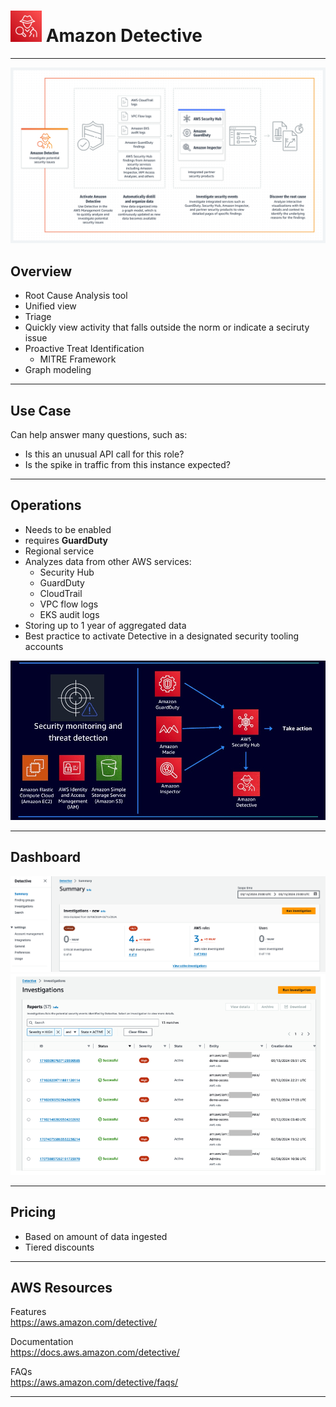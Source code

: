 # <img src="../../images/DetectiveLogo.png" alt="Amazon Detective" style="height: 50px; width:50px;"/>  Amazon Detective  

---  
![Amazon Detective Overview](../../images/DetectiveOverview.png)  

## Overview  
- Root Cause Analysis tool
- Unified view
- Triage  
- Quickly view activity that falls outside the norm  or indicate a seciruty issue
- Proactive Treat Identification
  - MITRE Framework 
- Graph modeling

---   
## Use Case
Can help answer many questions, such as:
- Is this an unusual API call for this role?
- Is the spike in traffic from this instance expected?


---  
## Operations  
- Needs to be enabled  
- requires **GuardDuty**  
- Regional service
- Analyzes data from other AWS services:
  - Security Hub
  - GuardDuty
  - CloudTrail 
  - VPC flow logs
  - EKS audit logs
- Storing up to 1 year of aggregated data 
- Best practice to activate Detective in a designated security tooling accounts  

<img src="../../images/DetectiveOperations.jpg" alt="Amazon Detective Operations" style="width:550px;"/>

---  
## Dashboard

<img src="../../images/DetectiveDashboard1.png" alt="Amazon Detective Dashboard" style="width:550px;"/>
  

<img src="../../images/DetectiveDashboard2.png" alt="Amazon Detective Dashboard" style="width:550px;"/>

---  
## Pricing
- Based on amount of data ingested
- Tiered discounts 


---  
## AWS Resources

Features  
https://aws.amazon.com/detective/

Documentation  
https://docs.aws.amazon.com/detective/

FAQs  
https://aws.amazon.com/detective/faqs/

---  

